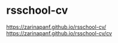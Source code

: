 # rsschool-cv

https://zarinapanf.github.io/rsschool-cv/
https://zarinapanf.github.io/rsschool-cv/cv
